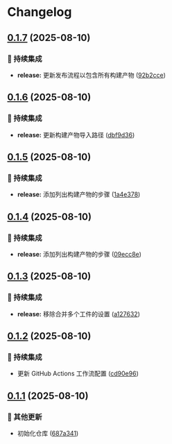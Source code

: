 # Changelog

## [0.1.7](https://github.com/wuliya336/pic-image-api/compare/v0.1.6...v0.1.7) (2025-08-10)


### 🎡 持续集成

* **release:** 更新发布流程以包含所有构建产物 ([92b2cce](https://github.com/wuliya336/pic-image-api/commit/92b2ccebe83de3980dabd203063b3ae22f88cb70))

## [0.1.6](https://github.com/wuliya336/pic-image-api/compare/v0.1.5...v0.1.6) (2025-08-10)


### 🎡 持续集成

* **release:** 更新构建产物导入路径 ([dbf9d36](https://github.com/wuliya336/pic-image-api/commit/dbf9d363f1f7a11230c2c802e641e787d0a35d69))

## [0.1.5](https://github.com/wuliya336/pic-image-api/compare/v0.1.4...v0.1.5) (2025-08-10)


### 🎡 持续集成

* **release:** 添加列出构建产物的步骤 ([1a4e378](https://github.com/wuliya336/pic-image-api/commit/1a4e37814ed787a1bf4f692346b0fe049113e336))

## [0.1.4](https://github.com/wuliya336/pic-image-api/compare/v0.1.3...v0.1.4) (2025-08-10)


### 🎡 持续集成

* **release:** 添加列出构建产物的步骤 ([09ecc8e](https://github.com/wuliya336/pic-image-api/commit/09ecc8ed3a28d1d30ebcfcd798b1954db02ac838))

## [0.1.3](https://github.com/wuliya336/pic-image-api/compare/v0.1.2...v0.1.3) (2025-08-10)


### 🎡 持续集成

* **release:** 移除合并多个工件的设置 ([a127632](https://github.com/wuliya336/pic-image-api/commit/a127632e9243a1a4d130d17cfe5adc0ee1ab8d41))

## [0.1.2](https://github.com/wuliya336/pic-image-api/compare/v0.1.1...v0.1.2) (2025-08-10)


### 🎡 持续集成

* 更新 GitHub Actions 工作流配置 ([cd90e96](https://github.com/wuliya336/pic-image-api/commit/cd90e96c9c008aa9049eb127a4d350873640210d))

## [0.1.1](https://github.com/wuliya336/pic-image-api/compare/v0.1.0...v0.1.1) (2025-08-10)


### 🔧 其他更新

* 初始化仓库 ([687a341](https://github.com/wuliya336/pic-image-api/commit/687a341a387cee2b0f24854c4aca95422d6797c9))
